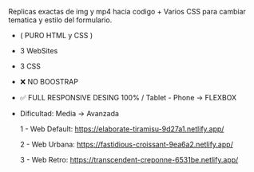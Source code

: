   Replicas exactas de img y mp4 hacia codigo + Varios CSS para cambiar tematica y estilo del formulario.
  
   
   + ( PURO HTML y CSS )      
   + 3 WebSites
   + 3 CSS
   
   + ❌ NO BOOSTRAP        
   + ✅ FULL RESPONSIVE DESING 100% / Tablet - Phone -> FLEXBOX

  + Dificultad: Media -> Avanzada   

      1 - Web Default: https://elaborate-tiramisu-9d27a1.netlify.app/
      
      2 - Web Urbana: https://fastidious-croissant-9ea6a2.netlify.app/
      
      3 - Web Retro: https://transcendent-creponne-6531be.netlify.app/
